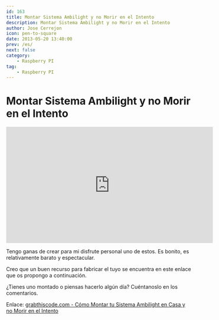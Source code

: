 ```yaml
---
id: 163
title: Montar Sistema Ambilight y no Morir en el Intento
description: Montar Sistema Ambilight y no Morir en el Intento
author: Jose Cerrejon
icon: pen-to-square
date: 2013-05-20 13:40:00
prev: /es/
next: false
category:
    - Raspberry PI
tag:
    - Raspberry PI
---
```


# Montar Sistema Ambilight y no Morir en el Intento

<iframe width="560" height="315" src="https://www.youtube.com/embed/lT9_RS_bN40" frameborder="0" allowfullscreen></iframe>

Tengo ganas de crear para mi disfrute personal uno de estos. Es bonito, es relativamente barato y espectacular.

Creo que un buen recurso para fabricar el tuyo se encuentra en este enlace que os propongo a continuación.

¿Tienes uno montado o piensas hacerlo algún día? Cuéntanoslo en los comentarios.

Enlace: [grabthiscode.com - Cómo Montar tu Sistema Ambilight en Casa y no Morir en el Intento](https://www.grabthiscode.com/diy/como-montar-tu-sistema-ambilight-en-casa-y-no-morir-en-el-intento/)
